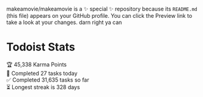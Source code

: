 makeamovie/makeamovie is a ✨ special ✨ repository because its `README.md` (this file) appears on your GitHub profile.
You can click the Preview link to take a look at your changes. darn right ya can

# Todoist Stats

<!-- TODO-IST:START -->
🏆  45,338 Karma Points           
🌸  Completed 27 tasks today           
✅  Completed 31,635 tasks so far           
⏳  Longest streak is 328 days
<!-- TODO-IST:END -->